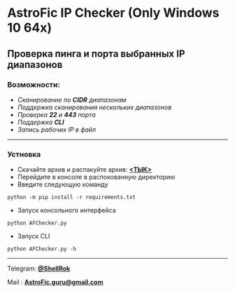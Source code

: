 # AstroFic IP Checker (Only Windows 10 64x)
## Проверка пинга и порта выбранных IP диапазонов
### Возможности:
- *Сканирование по **CIDR** диапазонам*
- *Поддержка сканирования нескольких диапазонов*
- *Проверка **22** и **443** порта*
- *Поддержка **CLI***
- *Запись рабочих IP в файл*
____
### Устновка
- Скачайте архив и распакуйте архив: [**<ТЫК>**](https://github.com/Lunatik-cyber/AstroFic-IP-Checker/archive/refs/heads/main.zip)
- Перейдите в консоле в распокованную директорию
- Введите следующую команду
```
python -m pip install -r requirements.txt
```
- Запуск консольного интерфейса
```
python AFChecker.py
```
- Запуск CLI
```
python AFChecker.py -h
```
____
Telegram: [**@ShellRok**](https://t.me/ShellRok)  

Mail    : **AstroFic.guru@gmail.com**
